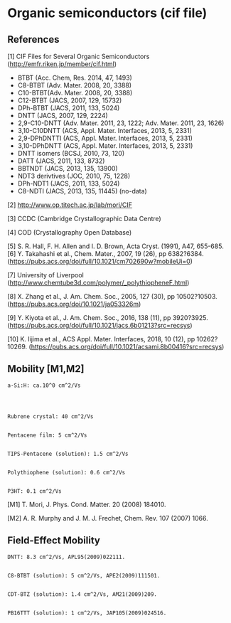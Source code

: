 Organic semiconductors (cif file)
======

## References
[1] CIF Files for Several Organic Semiconductors (http://emfr.riken.jp/member/cif.html)
*	BTBT (Acc. Chem, Res. 2014, 47, 1493)
*	C8-BTBT (Adv. Mater. 2008, 20, 3388)
*	C10-BTBT(Adv. Mater. 2008, 20, 3388)
*	C12-BTBT (JACS, 2007, 129, 15732)
*	DPh-BTBT (JACS, 2011, 133, 5024)
*	DNTT (JACS, 2007, 129, 2224)
*	2,9-C10-DNTT (Adv. Mater. 2011, 23, 1222; Adv. Mater. 2011, 23, 1626)
*	3,10-C10DNTT (ACS, Appl. Mater. Interfaces, 2013, 5, 2331)
*	2,9-DPhDNTTI (ACS, Appl. Mater. Interfaces, 2013, 5, 2331)
*	3,10-DPhDNTT (ACS, Appl. Mater. Interfaces, 2013, 5, 2331)
*	DNTT isomers (BCSJ, 2010, 73, 120)
*	DATT (JACS, 2011, 133, 8732)
*	BBTNDT (JACS, 2013, 135, 13900)
*	NDT3 derivtives (JOC, 2010, 75, 1228)
*	DPh-NDT1 (JACS, 2011, 133, 5024)
*	C8-NDTI (JACS, 2013, 135, 11445) (no-data)


[2] http://www.op.titech.ac.jp/lab/mori/CIF


[3] CCDC (Cambridge Crystallographic Data Centre)


[4] COD (Crystallography Open Database)


[5] S. R. Hall, F. H. Allen and I. D. Brown, Acta Cryst. (1991), A47, 655-685. [6] Y. Takahashi et al., Chem. Mater., 2007, 19 (26), pp 6382?6384. (https://pubs.acs.org/doi/full/10.1021/cm702690w?mobileUi=0)


[7] University of Liverpool (http://www.chemtube3d.com/polymer/_polythiopheneF.html)


[8] X. Zhang et al., J. Am. Chem. Soc., 2005, 127 (30), pp 10502?10503. (https://pubs.acs.org/doi/10.1021/ja053326m)


[9] Y. Kiyota et al., J. Am. Chem. Soc., 2016, 138 (11), pp 3920?3925. (https://pubs.acs.org/doi/full/10.1021/jacs.6b01213?src=recsys)


[10] K. Iijima et al., ACS Appl. Mater. Interfaces, 2018, 10 (12), pp 10262?10269. (https://pubs.acs.org/doi/full/10.1021/acsami.8b00416?src=recsys)


## Mobility [M1,M2]
	a-Si:H: ca.10^0 cm^2/Vs
	
	
	
	
	Rubrene crystal: 40 cm^2/Vs
	
	
	Pentacene film: 5 cm^2/Vs
	
	
	TIPS-Pentacene (solution): 1.5 cm^2/Vs
	
	
	Polythiophene (solution): 0.6 cm^2/Vs
	
	
	P3HT: 0.1 cm^2/Vs
	
	
[M1] T. Mori, J. Phys. Cond. Matter. 20 (2008) 184010.


[M2] A. R. Murphy and J. M. J. Frechet, Chem. Rev. 107 (2007) 1066.


## Field-Effect Mobility


	DNTT: 8.3 cm^2/Vs, APL95(2009)022111.


	C8-BTBT (solution): 5 cm^2/Vs, APE2(2009)111501.


	CDT-BTZ (solution): 1.4 cm^2/Vs, AM21(2009)209.


	PB16TTT (solution): 1 cm^2/Vs, JAP105(2009)024516.
	
	